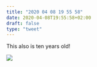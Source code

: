 ```yaml
---
title: "2020 04 08 19 55 58"
date: 2020-04-08T19:55:58+02:00
draft: false
type: "tweet"
---
```

This also is ten years old!

![](/img/2020-04-04-12-22-52.png)
